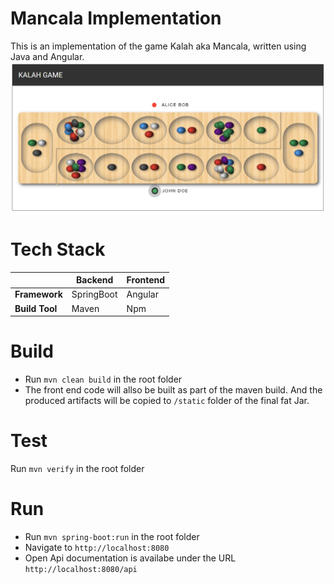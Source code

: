 # Mancala Implementation
This is an implementation of the game Kalah aka Mancala, written using Java and Angular.
![img.png](img.png)
# Tech Stack
|  | Backend | Frontend |
|---|---|---|
| **Framework** | SpringBoot | Angular |
| **Build Tool** | Maven | Npm |
# Build
- Run `mvn clean build` in the root folder
- The front end code will allso be built as part of the maven build. And the produced artifacts will be copied to `/static` folder of the final fat Jar.
# Test
Run `mvn verify` in the root folder
# Run
- Run `mvn spring-boot:run` in the root folder
- Navigate to `http://localhost:8080`
- Open Api documentation is availabe under the URL `http://localhost:8080/api`
